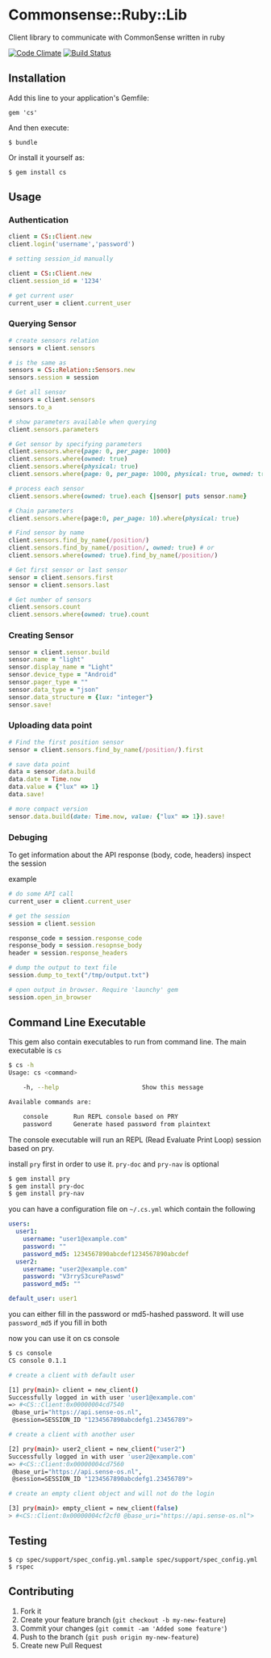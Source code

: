 # Commonsense::Ruby::Lib
Client library to communicate with CommonSense written in ruby

[![Code Climate](https://codeclimate.com/github/senseobservationsystems/commonsense-ruby-lib.png)](https://codeclimate.com/github/senseobservationsystems/commonsense-ruby-lib)
[![Build Status](https://travis-ci.org/senseobservationsystems/commonsense-ruby-lib.png?branch=master)](https://travis-ci.org/senseobservationsystems/commonsense-ruby-lib)

## Installation

Add this line to your application's Gemfile:

    gem 'cs'

And then execute:

    $ bundle

Or install it yourself as:

    $ gem install cs

## Usage

### Authentication
```ruby
client = CS::Client.new
client.login('username','password')

# setting session_id manually

client = CS::Client.new
client.session_id = '1234'

# get current user
current_user = client.current_user
```

### Querying Sensor
```ruby
# create sensors relation
sensors = client.sensors

# is the same as
sensors = CS::Relation::Sensors.new
sensors.session = session

# Get all sensor
sensors = client.sensors
sensors.to_a

# show parameters available when querying
client.sensors.parameters

# Get sensor by specifying parameters
client.sensors.where(page: 0, per_page: 1000)
client.sensors.where(owned: true)
client.sensors.where(physical: true)
client.sensors.where(page: 0, per_page: 1000, physical: true, owned: true, details: "full")

# process each sensor
client.sensors.where(owned: true).each {|sensor| puts sensor.name}

# Chain parameters
client.sensors.where(page:0, per_page: 10).where(physical: true)

# Find sensor by name
client.sensors.find_by_name(/position/)
client.sensors.find_by_name(/position/, owned: true) # or
client.sensors.where(owned: true).find_by_name(/position/)

# Get first sensor or last sensor
sensor = client.sensors.first
sensor = client.sensors.last

# Get number of sensors
client.sensors.count
client.sensors.where(owned: true).count
```

### Creating Sensor

```ruby
sensor = client.sensor.build
sensor.name = "light"
sensor.display_name = "Light"
sensor.device_type = "Android"
sensor.pager_type = ""
sensor.data_type = "json"
sensor.data_structure = {lux: "integer"}
sensor.save!
```

### Uploading data point

```ruby
# Find the first position sensor
sensor = client.sensors.find_by_name(/position/).first

# save data point
data = sensor.data.build
data.date = Time.now
data.value = {"lux" => 1}
data.save!

# more compact version
sensor.data.build(date: Time.now, value: {"lux" => 1}).save!
```

### Debuging

To get information about the API response (body, code, headers) inspect the session

example

```ruby
# do some API call
current_user = client.current_user

# get the session
session = client.session

response_code = session.response_code
response_body = session.resopnse_body
header = session.response_headers

# dump the output to text file
session.dump_to_text("/tmp/output.txt")

# open output in browser. Require 'launchy' gem
session.open_in_browser
```

## Command Line Executable

This gem also contain executables to run from command line. The main executable is `cs`

```bash
$ cs -h
Usage: cs <command>

    -h, --help                       Show this message

Available commands are:

    console       Run REPL console based on PRY
    password      Generate hased password from plaintext

```

The console executable will run an REPL (Read Evaluate Print Loop) session based on pry.

install `pry` first in order to use it. `pry-doc` and `pry-nav` is optional

```bash
$ gem install pry
$ gem install pry-doc
$ gem install pry-nav
```

you can have a configuration file on `~/.cs.yml` which contain the following

```yaml
users:
  user1:
    username: "user1@example.com"
    password: ""
    password_md5: 1234567890abcdef1234567890abcdef
  user2:
    username: "user2@example.com"
    password: "V3rryS3curePaswd"
    password_md5: ""

default_user: user1
```

you can either fill in the password or md5-hashed password. It will use `password_md5` if you fill in both


now you can use it on cs console

```bash
$ cs console
CS console 0.1.1

# create a client with default user

[1] pry(main)> client = new_client()
Successfully logged in with user 'user1@example.com'
=> #<CS::Client:0x00000004cd7540
 @base_uri="https://api.sense-os.nl",
 @session=SESSION_ID "1234567890abcdefg1.23456789">

# create a client with another user

[2] pry(main)> user2_client = new_client("user2")
Successfully logged in with user 'user2@example.com'
=> #<CS::Client:0x00000004cd7560
 @base_uri="https://api.sense-os.nl",
 @session=SESSION_ID "1234567890abcdefg1.23456789">

# create an empty client object and will not do the login

[3] pry(main)> empty_client = new_client(false)
> #<CS::Client:0x00000004cf2cf0 @base_uri="https://api.sense-os.nl">
```

## Testing

    $ cp spec/support/spec_config.yml.sample spec/support/spec_config.yml
    $ rspec

## Contributing

1. Fork it
2. Create your feature branch (`git checkout -b my-new-feature`)
3. Commit your changes (`git commit -am 'Added some feature'`)
4. Push to the branch (`git push origin my-new-feature`)
5. Create new Pull Request
